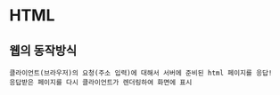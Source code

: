 # HTML

## 웹의 동작방식

    클라이언트(브라우저)의 요청(주소 입력)에 대해서 서버에 준비된 html 페이지를 응답!
    응답받은 페이지를 다시 클라이언트가 렌더링하여 화면에 표시

